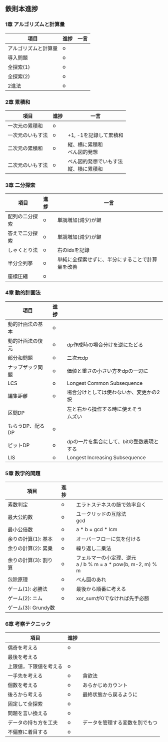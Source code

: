 ## 鉄則本進捗

### 1章 アルゴリズムと計算量
| 項目         | 進捗  | 一言  |
|------------|:----|-----|
| アルゴリズムと計算量 | o   |     |
| 導入問題       | o   |     |
| 全探索(1)     | o   |     |
| 全探索(2)     | o   |     |
| 2進法        | o   |     |

### 2章 累積和

| 項目       | 進捗  | 一言                      |
|----------|:----|-------------------------|
| 一次元の累積和  | o   |                         |
| 一次元のいもす法 | o   | +1, -1を記録して累積和          |
| 二次元の累積和  | o   | 縦、横に累積和<br/>べん図的発想      |
| 二次元のいもす法 | o   | べん図的発想でいもす法<br/>縦、横に累積和 |

### 3章 二分探索

| 項目      | 進捗  | 一言                       |
|---------|:----|--------------------------|
| 配列の二分探索 | o   | 単調増加(減少)が鍵               |
| 答えで二分探索 | o   | 単調増加(減少)が鍵               |
| しゃくとり法  | o   | 右のidxを記録                 |
| 半分全列挙   | o   | 単純に全探索せずに、半分にすることで計算量を改善 |
| 座標圧縮    | o   |                          |

### 4章 動的計画法

| 項目         | 進捗  |                                |
|------------|:----|--------------------------------|
| 動的計画法の基本   | o   |                                |
| 動的計画法の復元   | o   | dp作成時の場合分けを逆にたどる               |
| 部分和問題      | o   | 二次元dp                          |
| ナップザック問題   | o   | 価値と重さの小さい方をdpの一辺に              |
| LCS        | o   | Longest Common Subsequence     |
| 編集距離       | o   | 場合分けとしては使わないか、変更かの2択           |
| 区間DP       |     | 左と右から操作する時に使えそう<br/>ムズい        |
| もらうDP、配るDP | o   |                                |
| ビットDP      | o   | dpの一片を集合にして、bitの整数表現とする        |
| LIS        | o   | Longest Increasing Subsequence |

### 5章 数学的問題

| 項目              | 進捗  |                                                     |
|-----------------|:----|-----------------------------------------------------|
| 素数判定            | o   | エラトステネスの篩で効率良く                                      |
| 最大公約数           | o   | ユークリッドの互除法<br/>gcd                                  |
| 最小公倍数           | o   | a * b = gcd * lcm                                   |
| 余りの計算(1): 基本    | o   | オーバーフローに気を付ける                                       |
| 余りの計算(2): 累乗    | o   | 繰り返し二乗法                                             |
| 余りの計算(3): 割り算   | o   | フェルマーの小定理、逆元<br/>a / b % m = a * pow(b, m-2, m) % m |
| 包除原理            | o   | べん図のあれ                                              |
| ゲーム(1): 必勝法     | o   | 最後から順番に考える                                          |
| ゲーム(2): ニム      | o   | xor_sumが0でなければ先手必勝                                  |
| ゲーム(3): Grundy数 |     |                                                     |

### 6章 考察テクニック
| 項目          | 進捗  |                 |
|-------------|:----|-----------------|
| 偶奇を考える      | o   |                 |
| 最後を考える      |     |                 |
| 上限値，下限値を考える | o   |                 |
| 一手先を考える     | o   | 貪欲法             |
| 個数を考える      | o   | あらかじめカウント       |
| 後ろから考える     | o   | 最終状態から戻るように     |
| 固定して全探索     | o   |                 |
| 問題を言い換える    | o   |                 |
| データの持ち方を工夫  | o   | データを管理する変数を別でもつ |
| 不偏寮に着目する    | o   |                 |